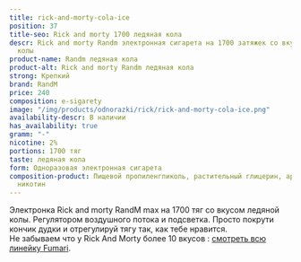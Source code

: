 ```yaml
---
title: rick-and-morty-cola-ice
position: 37
title-seo: Rick and morty 1700 ледяная кола
descr: Rick and morty Randm электронная сигарета на 1700 затяжек со вкусом ледяной
  колы
product-name: Randm ледяная кола
product-alt: Rick and morty Randm ледяная кола
strong: Крепкий
brand: RandM
price: 240
composition: e-sigarety
image: "/img/products/odnorazki/rick/rick-and-morty-cola-ice.png"
availability-descr: В наличии
has_availability: true
gramm: "-"
nicotine: 2%
portions: 1700 тяг
taste: ледяная кола
form: Одноразовая электронная сигарета
composition-product: Пищевой пропиленгликоль, растительный глицерин, ароматизатор,
  никотин
---
```


Электронка Rick and morty ️RandM max на 1700 тяг со вкусом ледяной колы. Регулятором воздушного потока и подсветка. Просто покрути кончик дудки и отрегулируй тягу так, как тебе нравится.<br>
Не забываем что у Rick And Morty более 10 вкусов : [смотреть всю линейку Fumari](/pods-rick-and-morty).